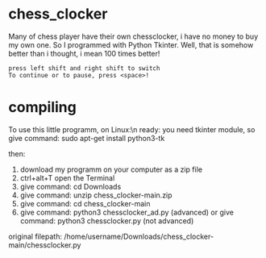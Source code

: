 # chess_clocker

Many of chess player have their own chessclocker, i have no money to buy my own one.
So I programmed with Python Tkinter.
Well, that is somehow better than i thought, i mean 100 times better!

    press left shift and right shift to switch
    To continue or to pause, press <space>!


# compiling

To use this little programm, on Linux:\n
ready: you need tkinter module, so 
give command: sudo apt-get install python3-tk

then:
1. download my programm on your computer as a zip file
2. ctrl+alt+T open the Terminal
3. give command: cd Downloads
4. give command: unzip chess_clocker-main.zip
5. give command: cd chess_clocker-main
6. give command: python3 chessclocker_ad.py (advanced)
or give command: python3 chessclocker.py    (not advanced) 

original filepath: /home/username/Downloads/chess_clocker-main/chessclocker.py
